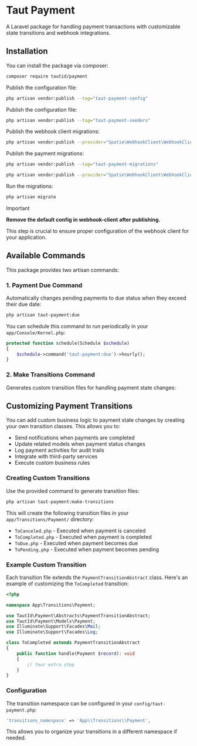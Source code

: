 # Taut Payment

A Laravel package for handling payment transactions with customizable state transitions and webhook integrations.

## Installation

You can install the package via composer:

```bash
composer require tautid/payment
```

Publish the configuration file:

```bash
php artisan vendor:publish --tag="taut-payment-config"
```

Publish the configuration file:

```bash
php artisan vendor:publish --tag="taut-payment-seeders"
```

Publish the webhook client migrations:

```bash
php artisan vendor:publish --provider="Spatie\WebhookClient\WebhookClientServiceProvider" --tag="webhook-client-migrations"
```

Publish the payment migrations:

```bash
php artisan vendor:publish --tag="taut-payment-migrations"
```

```bash
php artisan vendor:publish --provider="Spatie\WebhookClient\WebhookClientServiceProvider" --tag="webhook-client-config"
```

Run the migrations:

```bash
php artisan migrate
```

> [!IMPORTANT]
> **Remove the default config in webhook-client after publishing.**
> 
> This step is crucial to ensure proper configuration of the webhook client for your application.

## Available Commands

This package provides two artisan commands:

### 1. Payment Due Command
Automatically changes pending payments to due status when they exceed their due date:

```bash
php artisan taut-payment:due
```

You can schedule this command to run periodically in your `app/Console/Kernel.php`:

```php
protected function schedule(Schedule $schedule)
{
    $schedule->command('taut-payment:due')->hourly();
}
```

### 2. Make Transitions Command
Generates custom transition files for handling payment state changes:

## Customizing Payment Transitions

You can add custom business logic to payment state changes by creating your own transition classes. This allows you to:

- Send notifications when payments are completed
- Update related models when payment status changes
- Log payment activities for audit trails
- Integrate with third-party services
- Execute custom business rules

### Creating Custom Transitions

Use the provided command to generate transition files:

```bash
php artisan taut-payment:make-transitions
```

This will create the following transition files in your `app/Transitions/Payment/` directory:
- `ToCanceled.php` - Executed when payment is canceled
- `ToCompleted.php` - Executed when payment is completed
- `ToDue.php` - Executed when payment becomes due
- `ToPending.php` - Executed when payment becomes pending

### Example Custom Transition

Each transition file extends the `PaymentTransitionAbstract` class. Here's an example of customizing the `ToCompleted` transition:

```php
<?php

namespace App\Transitions\Payment;

use TautId\Payment\Abstracts\PaymentTransitionAbstract;
use TautId\Payment\Models\Payment;
use Illuminate\Support\Facades\Mail;
use Illuminate\Support\Facades\Log;

class ToCompleted extends PaymentTransitionAbstract
{
    public function handle(Payment $record): void
    {
        // Your extra step
    }
}
```

### Configuration

The transition namespace can be configured in your `config/taut-payment.php`:

```php
'transitions_namespace' => 'App\\Transitions\\Payment',
```

This allows you to organize your transitions in a different namespace if needed.
